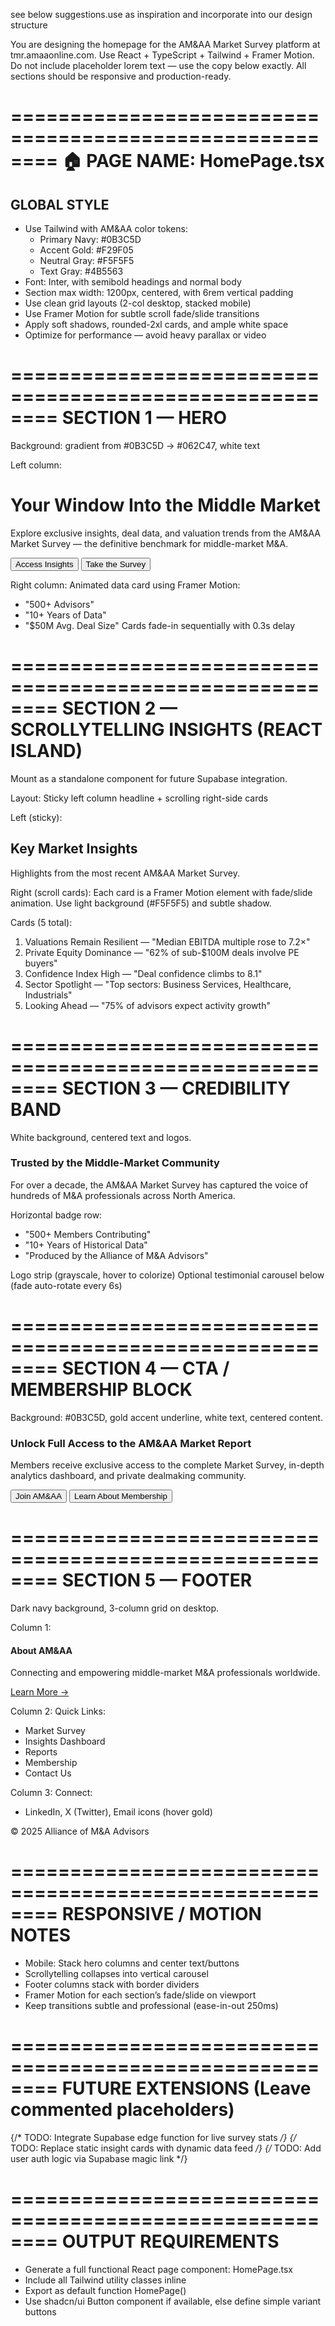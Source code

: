 see below suggestions.use as inspiration and incorporate into our design structure

You are designing the homepage for the AM&AA Market Survey platform at tmr.amaaonline.com.
Use React + TypeScript + Tailwind + Framer Motion.
Do not include placeholder lorem text — use the copy below exactly.
All sections should be responsive and production-ready.

========================================================
🏠 PAGE NAME: HomePage.tsx
========================================================

## GLOBAL STYLE
- Use Tailwind with AM&AA color tokens:
  - Primary Navy: #0B3C5D
  - Accent Gold: #F29F05
  - Neutral Gray: #F5F5F5
  - Text Gray: #4B5563
- Font: Inter, with semibold headings and normal body
- Section max width: 1200px, centered, with 6rem vertical padding
- Use clean grid layouts (2-col desktop, stacked mobile)
- Use Framer Motion for subtle scroll fade/slide transitions
- Apply soft shadows, rounded-2xl cards, and ample white space
- Optimize for performance — avoid heavy parallax or video

========================================================
SECTION 1 — HERO
========================================================
Background: gradient from #0B3C5D → #062C47, white text

Left column:
  <h1 class="text-5xl font-semibold leading-tight mb-4">
    Your Window Into the Middle Market
  </h1>
  <p class="text-lg text-gray-100 mb-8">
    Explore exclusive insights, deal data, and valuation trends from the AM&AA Market Survey —
    the definitive benchmark for middle-market M&A.
  </p>
  <div class="flex gap-4">
    <Button variant="primary">Access Insights</Button>
    <Button variant="secondary">Take the Survey</Button>
  </div>

Right column:
  Animated data card using Framer Motion:
  - "500+ Advisors"
  - "10+ Years of Data"
  - "$50M Avg. Deal Size"
  Cards fade-in sequentially with 0.3s delay

========================================================
SECTION 2 — SCROLLYTELLING INSIGHTS (REACT ISLAND)
========================================================
Mount as a standalone <InsightsScroller /> component for future Supabase integration.

Layout: Sticky left column headline + scrolling right-side cards

Left (sticky):
  <h2 class="text-3xl font-semibold text-[#0B3C5D] mb-6">
    Key Market Insights
  </h2>
  <p class="text-gray-600">
    Highlights from the most recent AM&AA Market Survey.
  </p>

Right (scroll cards):
  Each card is a Framer Motion element with fade/slide animation.
  Use light background (#F5F5F5) and subtle shadow.

Cards (5 total):
  1. Valuations Remain Resilient — "Median EBITDA multiple rose to 7.2×"
  2. Private Equity Dominance — "62% of sub-$100M deals involve PE buyers"
  3. Confidence Index High — "Deal confidence climbs to 8.1"
  4. Sector Spotlight — "Top sectors: Business Services, Healthcare, Industrials"
  5. Looking Ahead — "75% of advisors expect activity growth"

========================================================
SECTION 3 — CREDIBILITY BAND
========================================================
White background, centered text and logos.

<h3 class="text-2xl font-semibold text-[#0B3C5D] mb-2">
  Trusted by the Middle-Market Community
</h3>
<p class="text-gray-600 mb-8">
  For over a decade, the AM&AA Market Survey has captured the voice of hundreds of M&A professionals across North America.
</p>

Horizontal badge row:
  - "500+ Members Contributing"
  - "10+ Years of Historical Data"
  - "Produced by the Alliance of M&A Advisors"

Logo strip (grayscale, hover to colorize)
Optional testimonial carousel below (fade auto-rotate every 6s)

========================================================
SECTION 4 — CTA / MEMBERSHIP BLOCK
========================================================
Background: #0B3C5D, gold accent underline, white text, centered content.

<h3 class="text-3xl font-semibold mb-4 text-white">
  Unlock Full Access to the AM&AA Market Report
</h3>
<p class="text-gray-200 mb-8">
  Members receive exclusive access to the complete Market Survey,
  in-depth analytics dashboard, and private dealmaking community.
</p>

<Button variant="gold" size="lg">Join AM&AA</Button>
<Button variant="outline" size="lg" class="mt-4">Learn About Membership</Button>

========================================================
SECTION 5 — FOOTER
========================================================
Dark navy background, 3-column grid on desktop.

Column 1:
  <h4>About AM&AA</h4>
  <p>Connecting and empowering middle-market M&A professionals worldwide.</p>
  <a href="https://amaaonline.com" class="text-[#F29F05]">Learn More →</a>

Column 2:
  Quick Links:
  - Market Survey
  - Insights Dashboard
  - Reports
  - Membership
  - Contact Us

Column 3:
  Connect:
  - LinkedIn, X (Twitter), Email icons (hover gold)
  <p>© 2025 Alliance of M&A Advisors</p>

========================================================
RESPONSIVE / MOTION NOTES
========================================================
- Mobile: Stack hero columns and center text/buttons
- Scrollytelling collapses into vertical carousel
- Footer columns stack with border dividers
- Framer Motion for each section’s fade/slide on viewport
- Keep transitions subtle and professional (ease-in-out 250ms)

========================================================
FUTURE EXTENSIONS (Leave commented placeholders)
========================================================
{/* TODO: Integrate Supabase edge function for live survey stats */}
{/* TODO: Replace static insight cards with dynamic data feed */}
{/* TODO: Add user auth logic via Supabase magic link */}

========================================================
OUTPUT REQUIREMENTS
========================================================
- Generate a full functional React page component: HomePage.tsx
- Include all Tailwind utility classes inline
- Export as default function HomePage()
- Use shadcn/ui Button component if available, else define simple variant buttons
